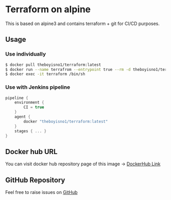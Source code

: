# Terraform on alpine
This is based on alpine3 and contains terraform + git for CI/CD purposes.

## Usage

### Use individually 
```BASH
$ docker pull theboyisno1/terraform:latest
$ docker run --name terrafrom --entrypoint true --rm -d theboyisno1/terraform:latest
$ docker exec -it terraform /bin/sh
```

### Use with Jenkins pipeline
```GROOVY
pipeline {
    environment {
        CI = true
    }
    agent { 
        docker "theboyisno1/terraform:latest"
    }
    stages { ... }
}

```

## Docker hub URL
You can visit docker hub repository page of this image -> [DockerHub Link](https://hub.docker.com/r/theboyisno1/terraform)

## GitHub Repository
Feel free to raise issues on [GitHub](https://github.com/theboyisno-1/dokcer-images)